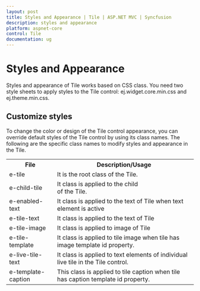 ```yaml
---
layout: post
title: Styles and Appearance | Tile | ASP.NET MVC | Syncfusion
description: styles and appearance
platform: aspnet-core
control: Tile
documentation: ug
---
```


# Styles and Appearance

Styles and appearance of Tile works based on CSS class. You need two style sheets to apply styles to the Tile control: ej.widget.core.min.css and ej.theme.min.css.

## Customize styles

To change the color or design of the Tile control appearance, you can override default styles of the Tile control by using its class names. The following are the specific class names to modify styles and appearance in the Tile.

<table>
<tr>
<th>
File</th><th>
Description/Usage</th></tr>
<tr>
<td>
e-tile</td><td>
It is the root class of the Tile.</td></tr>
<tr>
<td>
e-child-tile</td><td>
It class is applied to the child <div> of the Tile.</td></tr>
<tr>
<td>
e-enabled-text</td><td>
It class is applied to the text of Tile when text element is active</td></tr>
<tr>
<td>
e-tile-text</td><td>
It class is applied to the text of Tile</td></tr>
<tr>
<td>
e-tile-image</td><td>
It class is applied to image of Tile</td></tr>
<tr>
<td>
e-tile-template</td><td>
It class is applied to tile image when tile has image template id property.</td></tr>
<tr>
<td>
e-live-tile-text</td><td>
It class is applied to text elements of individual live tile in the Tile control.</td></tr>
<tr>
<td>
e-template-caption</td><td>
This class is applied to tile caption when tile has caption template id property.</td></tr>
</table>










